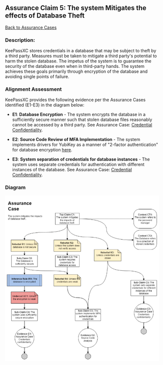 ## Assurance Claim 5: The system Mitigates the effects of Database Theft
[Back to Assurance Cases](https://github.com/JCKelley-CYBR/CYBR-8420-SoftwareAssurance/blob/main/AssuranceCases.md)

### Description:
KeePassXC stores credentials in a database that may be subject to theft by a third party. Measures must be taken to mitigate a third party's potential to harm the stolen database. The impetus of the system is to guarantee the security of the database even when in third-party hands. The system achieves these goals primarily through encryption of the database and avoiding single points of failure.

### Alignment Assessment
KeePassXC provides the following evidence per the Assurance Cases identified (E1-E3) in the diagram below:

- **E1**: **Database Encryption** - The system encrypts the database in a sufficiently secure manner such that stolen database files reasonably cannot be accessed by a third party. See Assurance Case: [Credential Confidentiality](https://github.com/JCKelley-CYBR/CYBR-8420-SoftwareAssurance/tree/main/AssuranceCases/Credential_Confidentiality).

- **E2**: **Source Code Review of MFA Implementation** - The system implements drivers for YubiKey as a manner of "2-factor authentication" for database encryption [here](https://github.com/keepassxreboot/keepassxc/tree/develop/src/keys/drivers).

- **E3**: **System separation of credentials for database instances** - The system uses separate credentials for authentication with different instances of the database. See Assurance Case: [Credential Confidentiality](https://github.com/JCKelley-CYBR/CYBR-8420-SoftwareAssurance/tree/main/AssuranceCases/Credential_Confidentiality).

### Diagram
<img src="AssuranceCases\Database_Theft\Assurance Case.drawio.png">
